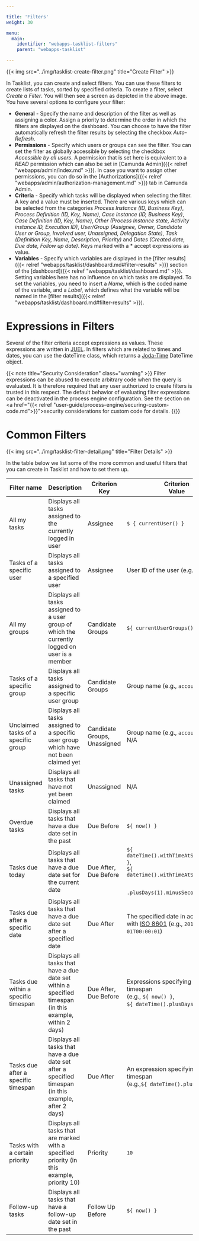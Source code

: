 ```yaml
---

title: 'Filters'
weight: 30

menu:
  main:
    identifier: "webapps-tasklist-filters"
    parent: "webapps-tasklist"

---
```



{{< img src="../img/tasklist-create-filter.png" title="Create Filter" >}}


In Tasklist, you can create and select filters. You can use these filters to create lists of tasks, sorted by specified criteria. To create a filter, select *Create a Filter*. You will then see a screen as depicted in the above image. You have several options to configure your filter:

* **General** - Specify the name and description of the filter as well as assigning a color. Assign a priority to determine the order in which the filters are displayed on the dashboard. You can choose to have the filter automatically refresh the filter results by selecting the checkbox *Auto-Refresh*.
* **Permissions** - Specify which users or groups can see the filter. You can set the filter as globally accessible by selecting the checkbox *Accessible by all users*. A permission that is set here is equivalent to a *READ* permission which can also be set in [Camunda Admin]({{< relref "webapps/admin/index.md" >}}). In case you want to assign other permissions, you can do so in the [Authorizations]({{< relref "webapps/admin/authorization-management.md" >}}) tab in Camunda Admin.
* **Criteria** - Specify which tasks will be displayed when selecting the filter. A key and a value must be inserted. There are various keys which can be selected from the categories *Process Instance (ID, Business Key)*, *Process Definition (ID, Key, Name)*, *Case Instance (ID, Business Key)*, *Case Definition (ID, Key, Name)*, *Other (Process Instance state, Activity instance ID, Execution ID)*, *User/Group (Assignee, Owner, Candidate User or Group, Involved user, Unassigned, Delegation State)*, *Task (Definition Key, Name, Description, Priority)* and *Dates (Created date, Due date, Follow up date)*. Keys marked with a * accept expressions as value.
* **Variables** - Specify which variables are displayed in the [filter results]({{< relref "webapps/tasklist/dashboard.md#filter-results" >}}) section of the [dashboard]({{< relref "webapps/tasklist/dashboard.md" >}}). Setting variables here has no influence on which tasks are displayed. To set the variables, you need to insert a *Name*, which is the coded name of the variable, and a *Label*, which defines what the variable will be named in the [filter results]({{< relref "webapps/tasklist/dashboard.md#filter-results" >}}).


# Expressions in Filters

Several of the filter criteria accept expressions as values. These expressions are written in [JUEL](http://juel.sourceforge.net/). In filters which are related to times and dates, you can use the dateTime class, which returns a [Joda-Time](http://www.joda.org/joda-time/) DateTime object.

{{< note title="Security Consideration" class="warning" >}}
  Filter expressions can be abused to execute arbitrary code when the query is evaluated. It is therefore required that any user authorized to create filters is trusted in this respect. The default behavior of evaluating filter expressions can be deactivated in the process engine configuration. See the section on <a href="{{< relref "user-guide/process-engine/securing-custom-code.md">}}">security considerations for custom code</a> for details.
{{</note>}}


# Common Filters

{{< img src="../img/tasklist-filter-detail.png" title="Filter Details" >}}

In the table below we list some of the more common and useful filters that you can create in Tasklist and how to set them up.


<section class="row">
  <div class="col-md-12">
    <table class="table table-responsive">
      <thead>
        <tr>
        <th class="table-condensed-column">
         Filter name
        </th>
        <th>
          Description
        </th>
        <th>
          Criterion<br>
          Key
        </th>
        <th>
          Criterion<br>
          Value
        </th>
      </tr>
      </thead>
      <tbody>
        <tr>
          <td>
            All my tasks
          </td>
          <td>
            Displays all tasks assigned to the currently logged in user
          </td>
          <td>
            Assignee
          </td>
          <td>
            <code>$ { currentUser() }</code>
          </td>
        </tr>
        <tr>
          <td>
            Tasks of a specific user
          </td>
          <td>
            Displays all tasks assigned to a specified user
          </td>
          <td>
            Assignee
          </td>
          <td>
            User ID of the user (e.g., <code>demo</code>)
          </td>
        </tr>
        <tr>
          <td>
            All my groups
          </td>
          <td>
            Displays all tasks assigned to a user group of which the currently logged on user is a member
          </td>
          <td>
            Candidate Groups
          </td>
          <td>
           <code>${ currentUserGroups() }</code>
          </td>
        </tr>
        <tr>
          <td>
            Tasks of a specific group
          </td>
          <td>
            Displays all tasks assigned to a specific user group
          </td>
          <td>
            Candidate Groups
          </td>
          <td>
           Group name (e.g., <code>accounting</code>)
          </td>
        </tr>
        <tr>
          <td>
            Unclaimed tasks of a specific group
          </td>
          <td>
            Displays all tasks assigned to a specific user group which have not been claimed yet
          </td>
          <td>
            Candidate Groups,<br>
            Unassigned
          </td>
          <td>
           Group name (e.g., <code>accounting</code>),<br>
           N/A
          </td>
        </tr>
        <tr>
          <td>
            Unassigned tasks
          </td>
          <td>
            Displays all tasks that have not yet been claimed
          </td>
          <td>
            Unassigned
          </td>
          <td>
            N/A
          </td>
        </tr>
        <tr>
          <td>
            Overdue tasks
          </td>
          <td>
            Displays all tasks that have a due date set in the past
          </td>
          <td>
            Due Before
          </td>
          <td>
            <code>${ now() }</code>
          </td>
        </tr>
        <tr>
          <td>
            Tasks due today
          </td>
          <td>
            Displays all tasks that have a due date set for the current date
          </td>
          <td>
            Due After, <br>
            Due Before
          </td>
          <td>
            <code>${ dateTime().withTimeAtStartOfDay() }</code>,<br>
            <code>${ dateTime().withTimeAtStartOfDay()<br>
            .plusDays(1).minusSeconds(1) }</code>
          </td>
        </tr>
        <tr>
          <td>
            Tasks due after a specific date
          </td>
          <td>
            Displays all tasks that have a due date set after a specified date
          </td>
          <td>
            Due After
          </td>
          <td>
            The specified date in accordance with <a href="http://en.wikipedia.org/wiki/ISO_8601">ISO 8601</a> (e.g., <code>2015-01-01T00:00:01</code>)
          </td>
        </tr>
        <tr>
          <td>
            Tasks due within a specific timespan
          </td>
          <td>
            Displays all tasks that have a due date set within a specified timespan (in this example, within 2 days)
          </td>
          <td>
            Due After, <br>
            Due Before
          </td>
          <td>
            Expressions specifying the timespan<br>
            (e.g., <code>${ now() }</code>, <br>
            <code>${ dateTime().plusDays(2) }</code>)
          </td>
        </tr>
        <tr>
        <tr>
          <td>
            Tasks due after a specific timespan
          </td>
          <td>
            Displays all tasks that have a due date set after a specified timespan (in this example, after 2 days)
          </td>
          <td>
            Due After
          </td>
          <td>
            An expression specifying the timespan<br>
            (e.g.,<code>${ dateTime().plusDays(2) }</code>)
          </td>
        </tr>
        <tr>
          <td>
            Tasks with a certain priority
          </td>
          <td>
            Displays all tasks that are marked with a specified priority (in this example, priority 10)
          </td>
          <td>
            Priority
          </td>
          <td>
            <code>10</code>
          </td>
        </tr>
        <tr>
          <td>
            Follow-up tasks
          </td>
          <td>
            Displays all tasks that have a follow-up date set in the past
          </td>
          <td>
            Follow Up Before
          </td>
          <td>
            <code>${ now() }</code>
          </td>
        </tr>
      </tbody>
    </table>
  </div>
</section>
